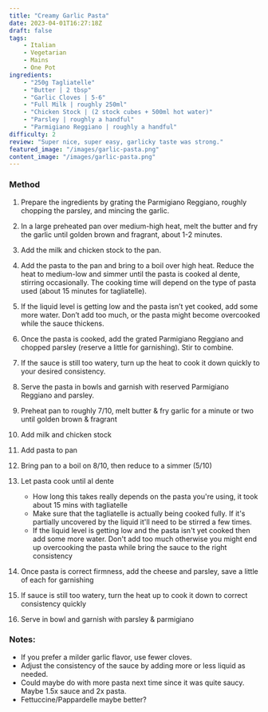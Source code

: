```yaml
---
title: "Creamy Garlic Pasta"
date: 2023-04-01T16:27:18Z
draft: false
tags:
    - Italian
    - Vegetarian
    - Mains
    - One Pot
ingredients:
    - "250g Tagliatelle"
    - "Butter | 2 tbsp"
    - "Garlic Cloves | 5-6"
    - "Full Milk | roughly 250ml"
    - "Chicken Stock | (2 stock cubes + 500ml hot water)"
    - "Parsley | roughly a handful"
    - "Parmigiano Reggiano | roughly a handful"
difficulty: 2
review: "Super nice, super easy, garlicky taste was strong."
featured_image: "/images/garlic-pasta.png"
content_image: "/images/garlic-pasta.png"
---
```


### Method

1. Prepare the ingredients by grating the Parmigiano Reggiano, roughly chopping the parsley, and mincing the garlic.
1. In a large preheated pan over medium-high heat, melt the butter and fry the garlic until golden brown and fragrant, about 1-2 minutes.
1. Add the milk and chicken stock to the pan.
1. Add the pasta to the pan and bring to a boil over high heat. Reduce the heat to medium-low and simmer until the pasta is cooked al dente, stirring occasionally. The cooking time will depend on the type of pasta used (about 15 minutes for tagliatelle).
1. If the liquid level is getting low and the pasta isn’t yet cooked, add some more water. Don’t add too much, or the pasta might become overcooked while the sauce thickens.
1. Once the pasta is cooked, add the grated Parmigiano Reggiano and chopped parsley (reserve a little for garnishing). Stir to combine.
1. If the sauce is still too watery, turn up the heat to cook it down quickly to your desired consistency.
1. Serve the pasta in bowls and garnish with reserved Parmigiano Reggiano and parsley.


1. Preheat pan to roughly 7/10, melt butter & fry garlic for a minute or two until golden brown & fragrant
1. Add milk and chicken stock
1. Add pasta to pan
1. Bring pan to a boil on 8/10, then reduce to a simmer (5/10)
1. Let pasta cook until al dente
     - How long this takes really depends on the pasta you're using, it took about 15 mins with tagliatelle
     - Make sure that the tagliatelle is actually being cooked fully. If it's partially uncovered by the liquid it'll need to be stirred a few times.
     - If the liquid level is getting low and the pasta isn't yet cooked then add some more water. Don't add too much otherwise you might end up overcooking the pasta while bring the sauce to the right consistency
1. Once pasta is correct firmness, add the cheese and parsley, save a little of each for garnishing
1. If sauce is still too watery, turn the heat up to cook it down to correct consistency quickly
1. Serve in bowl and garnish with parsley & parmigiano

### Notes:

- If you prefer a milder garlic flavor, use fewer cloves.
- Adjust the consistency of the sauce by adding more or less liquid as needed.
- Could maybe do with more pasta next time since it was quite saucy. Maybe 1.5x sauce and 2x pasta. 
- Fettuccine/Pappardelle maybe better?